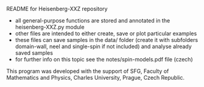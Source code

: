 README for Heisenberg-XXZ repository

- all general-purpose functions are stored and annotated in the heisenberg-XXZ.py module
- other files are intended to either create, save or plot particular examples
- these files can save samples in the data/ folder (create it with subfolders domain-wall, neel and single-spin if not included) and analyse already saved samples
- for further info on this topic see the notes/spin-models.pdf file (czech)

This program was developed with the support of SFG, Faculty of Mathematics and Physics, Charles University, Prague, Czech Republic.
